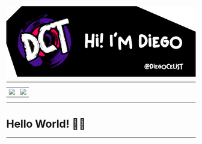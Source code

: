 <img align="center" src="./assets/Banner DCT2.png">
<hr>
<table>
    <tr>
        <td>
            <img src="https://github-readme-stats.vercel.app/api/top-langs/?username=diegocelist&layout=compact&theme=midnight-purple"/>
        </td>
        <td>
            <img src="https://github-readme-stats.vercel.app/api?username=diegocelist&show_icons=true&theme=midnight-purple" />
        </td>
    </tr>   
</table>
<hr>
    <h1>Hello World! 👋😄</h1>
<hr>
<!--
**DiegoCelisT/DiegoCelisT** is a ✨ _special_ ✨ repository because its `README.md` (this file) appears on your GitHub profile.

Here are some ideas to get you started:

- 🔭 I’m currently working on ...
- 🌱 I’m currently learning ...
- 👯 I’m looking to collaborate on ...
- 🤔 I’m looking for help with ...
- 💬 Ask me about ...
- 📫 How to reach me: ...
- 😄 Pronouns: ...
- ⚡ Fun fact: ...
-->
